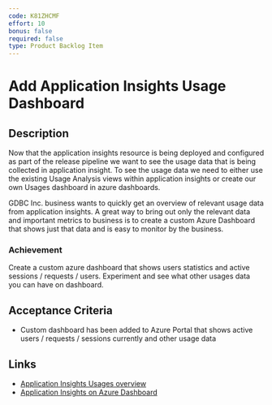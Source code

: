 ```yaml
---
code: K81ZHCMF
effort: 10
bonus: false
required: false
type: Product Backlog Item 
---
```

# Add Application Insights Usage Dashboard #

## Description ##

Now that the application insights resource is being deployed and configured as part of the release pipeline we want to see the usage data that is being collected in application insight. To see the usage data we need to either use the existing Usage Analysis views within application insights or create our own Usages dashboard in azure dashboards. 

GDBC Inc. business wants to quickly get an overview of relevant usage data from application insights. 
A great way to bring out only the relevant data and important metrics to business is to create a custom Azure Dashboard that shows just that data and is easy to monitor by the business. 

### Achievement ###
Create a custom azure dashboard that shows users statistics and active sessions / requests / users. Experiment and see what other usages data you can have on dashboard.

## Acceptance Criteria ##
* Custom dashboard has been added to Azure Portal that shows active users / requests / sessions currently and other usage data

## Links ##
* [Application Insights Usages overview](https://docs.microsoft.com/en-us/azure/application-insights/app-insights-usage-overview)
* [Application Insights on Azure Dashboard](https://docs.microsoft.com/en-us/azure/application-insights/app-insights-dashboards)

